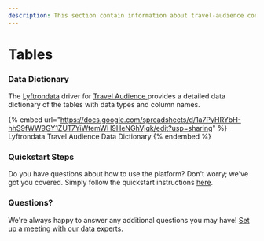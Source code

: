 ```yaml
---
description: This section contain information about travel-audience connector tables information
---
```


# Tables

### Data Dictionary

The [Lyftrondata](https://www.lyftrondata.com/) driver for [Travel Audience](https://www.lyftrondata.com/integration/travel-audience/)[ ](https://www.lyftrondata.com/integration/travel-audience/)provides a detailed data dictionary of the tables with data types and column names.

{% embed url="https://docs.google.com/spreadsheets/d/1a7PyHRYbH-hhS9fWW9GY1ZUT7YiWtemWH9HeNGhVjqk/edit?usp=sharing" %}
Lyftrondata Travel Audience Data Dictionary
{% endembed %}

### Quickstart Steps

Do you have questions about how to use the platform? Don't worry; we've got you covered. Simply follow the quickstart instructions [here](../../../../quickstart-steps.md).

### Questions? <a href="#questions" id="questions"></a>

We're always happy to answer any additional questions you may have! [Set up a meeting with our data experts.](https://www.lyftrondata.com/book-a-meeting/)

